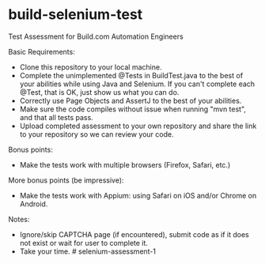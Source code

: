# build-selenium-test
Test Assessment for Build.com Automation Engineers

Basic Requirements: 
* Clone this repository to your local machine.
* Complete the unimplemented @Tests in BuildTest.java to the best of your abilities while using Java and Selenium. If you can't complete each @Test, that is OK, just show us what you can do.
* Correctly use Page Objects and AssertJ to the best of your abilities.
* Make sure the code compiles without issue when running "mvn test", and that all tests pass. 
* Upload completed assessment to your own repository and share the link to your repository so we can review your code.

Bonus points:
* Make the tests work with multiple browsers (Firefox, Safari, etc.)

More bonus points (be impressive):
* Make the tests work with Appium: using Safari on iOS and/or Chrome on Android. 

Notes:
* Ignore/skip CAPTCHA page (if encountered), submit code as if it does not exist or wait for user to complete it.
* Take your time.
#   s e l e n i u m - a s s e s s m e n t - 1  
 